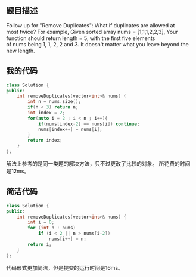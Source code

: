 题目描述
----
Follow up for "Remove Duplicates": What if duplicates are allowed at most twice?
For example, Given sorted array nums = [1,1,1,2,2,3],
Your function should return length = 5, with the first five elements of nums being 1, 1, 2, 2 and 3. It doesn't matter what you leave beyond the new length.

我的代码
----
```cpp
class Solution {
public:
    int removeDuplicates(vector<int>& nums) {
        int n = nums.size();
        if(n < 3) return n;
        int index = 2;
        for(auto i = 2 ; i < n ; i++){
            if(nums[index-2] == nums[i]) continue;
            nums[index++] = nums[i];
        }
        return index;
    }
};
```
解法上参考的是同一类题的解决方法，只不过更改了比较的对象。
所花费的时间是12ms。

简洁代码
----
```cpp
class Solution {
public:
    int removeDuplicates(vector<int>& nums) {
        int i = 0;
        for (int n : nums)
            if (i < 2 || n > nums[i-2])
                nums[i++] = n;
        return i;
    }
};
```
代码形式更加简洁，但是提交的运行时间是16ms。




